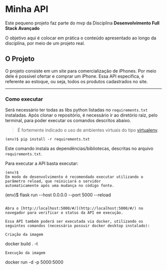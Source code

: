 # Minha API

Este pequeno projeto faz parte do mvp da Disciplina **Desenvolvimento Full Stack Avançado** 

O objetivo aqui é colocar em prática o conteúdo apresentado ao longo da disciplina, por meio de um projeto real.

## O Projeto

O projeto consiste em um site para comercialização de iPhones. Por meio dele é possível ofertar e comprar um iPhone.
Essa API específica, é referente ao estoque, ou seja, todos os produtos cadastrados no site.

---
### Como executar 


Será necessário ter todas as libs python listadas no `requirements.txt` instaladas.
Após clonar o repositório, é necessário ir ao diretório raiz, pelo terminal, para poder executar os comandos descritos abaixo.

> É fortemente indicado o uso de ambientes virtuais do tipo [virtualenv](https://virtualenv.pypa.io/en/latest/installation.html).

```
(env)$ pip install -r requirements.txt
```

Este comando instala as dependências/bibliotecas, descritas no arquivo `requirements.txt`.

Para executar a API  basta executar:

```
(env)$ 
Em modo de desenvolvimento é recomendado executar utilizando o parâmetro reload, que reiniciará o servidor
automaticamente após uma mudança no código fonte. 

```
(env)$ flask run --host 0.0.0.0 --port 5000 --reload
```

Abra o [http://localhost:5000/#/](http://localhost:5000/#/) no navegador para verificar o status da API em execução.

Essa API também poderá ser executada via docker, utilizando os seguintes comandos (necessário possuir docker desktop instalado):

Criação da imagem
```
docker build . -t <Nome da imagem>
```
Execução da imagem
```
docker run -d -p 5000:5000 <Nome da imagem>
```
